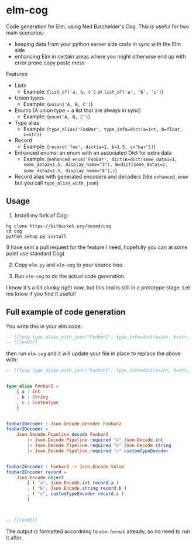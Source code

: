 # elm-cog

Code generation for Elm, using Ned Batchelder's Cog. This is useful for two main scenarios:

- keeping data from your python server side code in sync with the Elm side
- enhancing Elm in certain areas where you might otherwise end up with error prone copy paste mess

Features:

- Lists 
  - Example: (`list_of('a, b, c')` or `list_of('a', 'b', 'c')`)
- Union types 
  - Example: (`union('A, B, C')`)
- Enums (A union type + a list that are always in sync) 
  - Example: (`enum('A, B, C')`)
- Type alias 
  - Example: (`type_alias('FooBar', type_info=dict(a=int, b=float, c=str))`
- Record 
  - Example: (`record('foo', dict(a=1, b=1.5, c="bar"))`)
- Enhanced enums: an enum with an associated Dict for extra data 
  - Example: (`enhanced_enum('FooBar', dict(A=dict(some_data1=1, some_data2=1.5, display_name="3"), B=dict(some_data1=2, some_data2=2.5, display_name="4"),)`)
- Record alias with generated encoders and decoders (like `enhanced_enum` but you call `type_alias_with_json`)


## Usage

1. Install my fork of Cog: 

```shell
hg clone https://bitbucket.org/boxed/cog
cd cog
python setup.py install
```

(I have sent a pull request for the feature I need, hopefully you can at some point use standard Cog)

2. Copy `elm.py` and `elm-cog` to your source tree.  

3. Run `elm-cog` to do the actual code generation.

I know it's a bit clunky right now, but this tool is still in a prototype stage. Let me know if you find it useful!

## Full example of code generation

You write this in your elm code:

```elm
-- [[[cog type_alias_with_json('Foobar2', type_info=dict(a=int, b=str, c='CustomType')) ]]]
-- [[[end]]]
```

then run `elm-cog` and it will update your file in place to replace the above with:

```elm
-- [[[cog type_alias_with_json('Foobar2', type_info=dict(a=int, b=str, c='CustomType')) ]]]


type alias Foobar2 =
    { a : Int
    , b : String
    , c : CustomType
    }


foobar2Decoder : Json.Decode.Decoder Foobar2
foobar2Decoder =
    Json.Decode.Pipeline.decode Foobar2
        |> Json.Decode.Pipeline.required "a" Json.Decode.int
        |> Json.Decode.Pipeline.required "b" Json.Decode.string
        |> Json.Decode.Pipeline.required "c" customTypeDecoder


foobar2Encoder : Foobar2 -> Json.Encode.Value
foobar2Encoder record =
    Json.Encode.object
        [ ( "a", Json.Encode.int record.a )
        , ( "b", Json.Encode.string record.b )
        , ( "c", customTypeEncoder record.c )
        ]



-- [[[end]]]

```

The output is formatted accordning to `elm-format` already, so no need to run it after.

